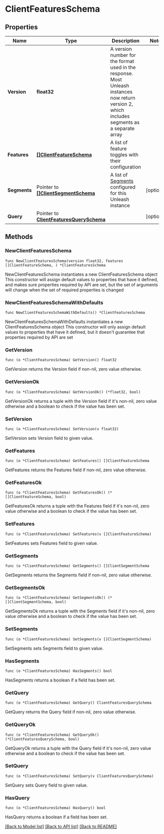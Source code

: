 # ClientFeaturesSchema

## Properties

Name | Type | Description | Notes
------------ | ------------- | ------------- | -------------
**Version** | **float32** | A version number for the format used in the response. Most Unleash instances now return version 2, which includes segments as a separate array | 
**Features** | [**[]ClientFeatureSchema**](ClientFeatureSchema.md) | A list of feature toggles with their configuration | 
**Segments** | Pointer to [**[]ClientSegmentSchema**](ClientSegmentSchema.md) | A list of [Segments](https://docs.getunleash.io/reference/segments) configured for this Unleash instance | [optional] 
**Query** | Pointer to [**ClientFeaturesQuerySchema**](ClientFeaturesQuerySchema.md) |  | [optional] 

## Methods

### NewClientFeaturesSchema

`func NewClientFeaturesSchema(version float32, features []ClientFeatureSchema, ) *ClientFeaturesSchema`

NewClientFeaturesSchema instantiates a new ClientFeaturesSchema object
This constructor will assign default values to properties that have it defined,
and makes sure properties required by API are set, but the set of arguments
will change when the set of required properties is changed

### NewClientFeaturesSchemaWithDefaults

`func NewClientFeaturesSchemaWithDefaults() *ClientFeaturesSchema`

NewClientFeaturesSchemaWithDefaults instantiates a new ClientFeaturesSchema object
This constructor will only assign default values to properties that have it defined,
but it doesn't guarantee that properties required by API are set

### GetVersion

`func (o *ClientFeaturesSchema) GetVersion() float32`

GetVersion returns the Version field if non-nil, zero value otherwise.

### GetVersionOk

`func (o *ClientFeaturesSchema) GetVersionOk() (*float32, bool)`

GetVersionOk returns a tuple with the Version field if it's non-nil, zero value otherwise
and a boolean to check if the value has been set.

### SetVersion

`func (o *ClientFeaturesSchema) SetVersion(v float32)`

SetVersion sets Version field to given value.


### GetFeatures

`func (o *ClientFeaturesSchema) GetFeatures() []ClientFeatureSchema`

GetFeatures returns the Features field if non-nil, zero value otherwise.

### GetFeaturesOk

`func (o *ClientFeaturesSchema) GetFeaturesOk() (*[]ClientFeatureSchema, bool)`

GetFeaturesOk returns a tuple with the Features field if it's non-nil, zero value otherwise
and a boolean to check if the value has been set.

### SetFeatures

`func (o *ClientFeaturesSchema) SetFeatures(v []ClientFeatureSchema)`

SetFeatures sets Features field to given value.


### GetSegments

`func (o *ClientFeaturesSchema) GetSegments() []ClientSegmentSchema`

GetSegments returns the Segments field if non-nil, zero value otherwise.

### GetSegmentsOk

`func (o *ClientFeaturesSchema) GetSegmentsOk() (*[]ClientSegmentSchema, bool)`

GetSegmentsOk returns a tuple with the Segments field if it's non-nil, zero value otherwise
and a boolean to check if the value has been set.

### SetSegments

`func (o *ClientFeaturesSchema) SetSegments(v []ClientSegmentSchema)`

SetSegments sets Segments field to given value.

### HasSegments

`func (o *ClientFeaturesSchema) HasSegments() bool`

HasSegments returns a boolean if a field has been set.

### GetQuery

`func (o *ClientFeaturesSchema) GetQuery() ClientFeaturesQuerySchema`

GetQuery returns the Query field if non-nil, zero value otherwise.

### GetQueryOk

`func (o *ClientFeaturesSchema) GetQueryOk() (*ClientFeaturesQuerySchema, bool)`

GetQueryOk returns a tuple with the Query field if it's non-nil, zero value otherwise
and a boolean to check if the value has been set.

### SetQuery

`func (o *ClientFeaturesSchema) SetQuery(v ClientFeaturesQuerySchema)`

SetQuery sets Query field to given value.

### HasQuery

`func (o *ClientFeaturesSchema) HasQuery() bool`

HasQuery returns a boolean if a field has been set.


[[Back to Model list]](../README.md#documentation-for-models) [[Back to API list]](../README.md#documentation-for-api-endpoints) [[Back to README]](../README.md)


